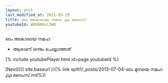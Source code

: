 ```yaml
---
layout: post
last_modified_at: 2021-03-29
title: ഓം അകാരായ നമഹ ൧൧ ടൈംസ്
youtubeId: WDKBK8vL5W8
---
```

 
 
 ഓം അകാരായ നമഹ 
 
 -  ആരാണ് ഒന്നും ചെയ്യാത്തത് 
 
  
 
  
 
 
 
 
 
 


{% include youtubePlayer.html id=page.youtubeId %}
 
[Next]({{ site.baseurl }}{% link  split1/_posts/2013-07-04-ഓം മുനയെ നമഹ ൧൧ ടൈംസ്.md%})
 
